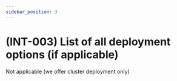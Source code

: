```yaml
---
sidebar_position: 3
---
```


# (INT-003) List of all deployment options (if applicable)

Not applicable (we offer cluster deployment only)

